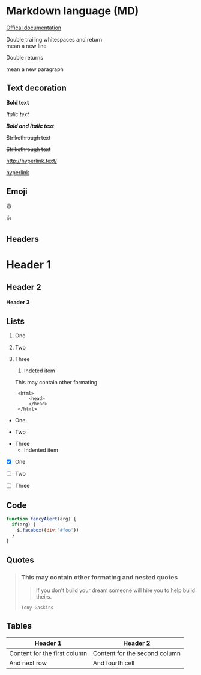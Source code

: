 # Markdown language (MD)

[Offical documentation](https://www.markdownguide.org/)

Double trailing whitespaces and return  
mean a new line

Double returns

mean a new paragraph

## Text decoration

**Bold text**

*Italic text*

***Bold and Italic text***

~~Strikethrough text~~

<del>Strikethrough text</del>

http://hyperlink.text/

[hyperlink](http://hyperlink.com/)


## Emoji

:smile:

:+1:

## Headers
# Header 1
## Header 2
#### Header 3


## Lists

1. One
5. Two
5. Three
    1. Indeted item

    This may contain other formating

        <html>
            <head>
            </head>
        </html>

* One
+ Two
- Three
    - Indented item

- [x] One
- [ ] Two
- [ ] Three


## Code

```javascript
function fancyAlert(arg) {
  if(arg) {
    $.facebox({div:'#foo'})
  }
}
```


## Quotes

> ### This may contain other formating and nested quotes
>> If you don't build your dream someone will hire you to help build theirs.
>
> `Tony Gaskins`


## Tables

Header 1 | Header 2
---------|---------
Content for the first column | Content for the second column
And next row | And fourth cell
